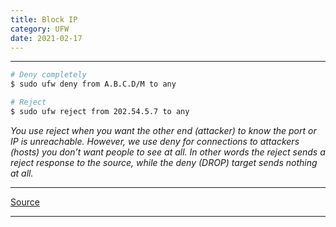 ```yaml
---
title: Block IP
category: UFW
date: 2021-02-17
---
```


-----

```bash
# Deny completely
$ sudo ufw deny from A.B.C.D/M to any

# Reject
$ sudo ufw reject from 202.54.5.7 to any
```

_You use reject when you want the other end (attacker) to know the port or IP is unreachable. However, we use deny for connections to attackers (hosts) you don’t want people to see at all. In other words the reject sends a reject response to the source, while the deny (DROP) target sends nothing at all._

-----

[Source](https://www.cyberciti.biz/faq/how-to-block-an-ip-address-with-ufw-on-ubuntu-linux-server/)

-----
